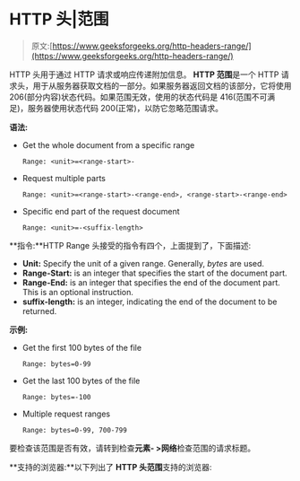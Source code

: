 # HTTP 头|范围

> 原文:[https://www.geeksforgeeks.org/http-headers-range/](https://www.geeksforgeeks.org/http-headers-range/)

HTTP 头用于通过 HTTP 请求或响应传递附加信息。 **HTTP 范围**是一个 HTTP 请求头，用于从服务器获取文档的一部分。如果服务器返回文档的该部分，它将使用 206(部分内容)状态代码。如果范围无效，使用的状态代码是 416(范围不可满足)，服务器使用状态代码 200(正常)，以防它忽略范围请求。

**语法:**

*   Get the whole document from a specific range

    ```
    Range: <unit>=<range-start>-
    ```

*   Request multiple parts

    ```
    Range: <unit>=<range-start>-<range-end>, <range-start>-<range-end>
    ```

*   Specific end part of the request document

    ```
    Range: <unit>=-<suffix-length>
    ```

**指令:**HTTP Range 头接受的指令有四个，上面提到了，下面描述:

*   **Unit:** Specify the unit of a given range. Generally, *bytes* are used.
*   **Range-Start:** is an integer that specifies the start of the document part.
*   **Range-End:** is an integer that specifies the end of the document part. This is an optional instruction.
*   **suffix-length:** is an integer, indicating the end of the document to be returned.

**示例:**

*   Get the first 100 bytes of the file

    ```
    Range: bytes=0-99
    ```

*   Get the last 100 bytes of the file

    ```
    Range: bytes=-100
    ```

*   Multiple request ranges

    ```
    Range: bytes=0-99, 700-799
    ```

要检查该范围是否有效，请转到检查**元素- >网络**检查范围的请求标题。

**支持的浏览器:**以下列出了 **HTTP 头范围**支持的浏览器: